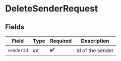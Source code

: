 # DeleteSenderRequest


## Fields

| Field              | Type               | Required           | Description        |
| ------------------ | ------------------ | ------------------ | ------------------ |
| `senderId`         | *int*              | :heavy_check_mark: | Id of the sender   |